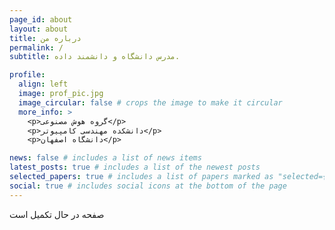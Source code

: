 ```yaml
---
page_id: about
layout: about
title: درباره من
permalink: /
subtitle: مدرس دانشگاه و دانشمند داده.

profile:
  align: left
  image: prof_pic.jpg
  image_circular: false # crops the image to make it circular
  more_info: >
    <p>گروه هوش مصنوعی</p>
    <p>دانشکده مهندسی کامپیوتر</p>
    <p>دانشگاه اصفهان</p>

news: false # includes a list of news items
latest_posts: true # includes a list of the newest posts
selected_papers: true # includes a list of papers marked as "selected={true}"
social: true # includes social icons at the bottom of the page
---
```


صفحه در حال تکمیل است